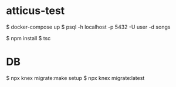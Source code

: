 # atticus-test

$ docker-compose up
$ psql -h localhost -p 5432 -U user -d songs

$ npm install
$ tsc


# DB
$ npx knex migrate:make setup
$ npx knex migrate:latest